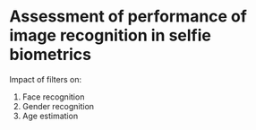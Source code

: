# Assessment of performance of image recognition in selfie biometrics
Impact of filters on:
1. Face recognition
2. Gender recognition
3. Age estimation

